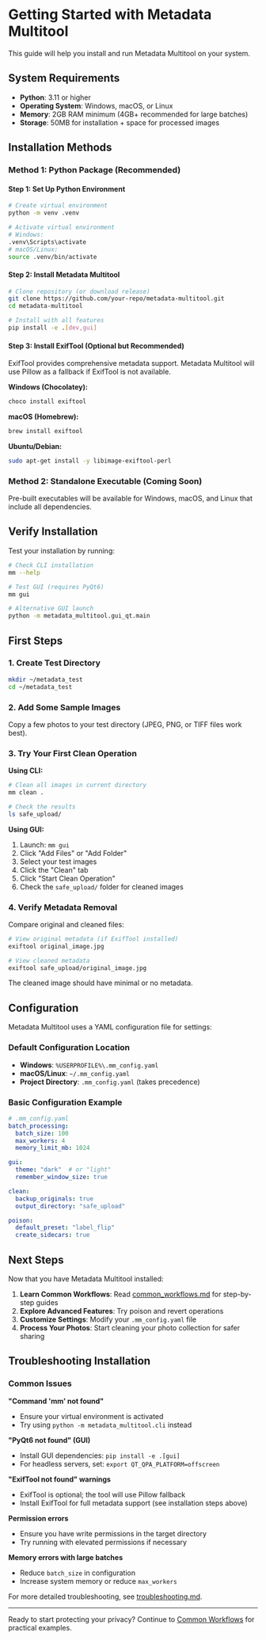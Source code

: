 # Getting Started with Metadata Multitool

This guide will help you install and run Metadata Multitool on your system.

## System Requirements

- **Python**: 3.11 or higher
- **Operating System**: Windows, macOS, or Linux
- **Memory**: 2GB RAM minimum (4GB+ recommended for large batches)
- **Storage**: 50MB for installation + space for processed images

## Installation Methods

### Method 1: Python Package (Recommended)

#### Step 1: Set Up Python Environment
```bash
# Create virtual environment
python -m venv .venv

# Activate virtual environment
# Windows:
.venv\Scripts\activate
# macOS/Linux:
source .venv/bin/activate
```

#### Step 2: Install Metadata Multitool
```bash
# Clone repository (or download release)
git clone https://github.com/your-repo/metadata-multitool.git
cd metadata-multitool

# Install with all features
pip install -e .[dev,gui]
```

#### Step 3: Install ExifTool (Optional but Recommended)
ExifTool provides comprehensive metadata support. Metadata Multitool will use Pillow as a fallback if ExifTool is not available.

**Windows (Chocolatey):**
```bash
choco install exiftool
```

**macOS (Homebrew):**
```bash
brew install exiftool
```

**Ubuntu/Debian:**
```bash
sudo apt-get install -y libimage-exiftool-perl
```

### Method 2: Standalone Executable (Coming Soon)
Pre-built executables will be available for Windows, macOS, and Linux that include all dependencies.

## Verify Installation

Test your installation by running:

```bash
# Check CLI installation
mm --help

# Test GUI (requires PyQt6)
mm gui

# Alternative GUI launch
python -m metadata_multitool.gui_qt.main
```

## First Steps

### 1. Create Test Directory
```bash
mkdir ~/metadata_test
cd ~/metadata_test
```

### 2. Add Some Sample Images
Copy a few photos to your test directory (JPEG, PNG, or TIFF files work best).

### 3. Try Your First Clean Operation

**Using CLI:**
```bash
# Clean all images in current directory
mm clean .

# Check the results
ls safe_upload/
```

**Using GUI:**
1. Launch: `mm gui`
2. Click "Add Files" or "Add Folder"
3. Select your test images
4. Click the "Clean" tab
5. Click "Start Clean Operation"
6. Check the `safe_upload/` folder for cleaned images

### 4. Verify Metadata Removal

Compare original and cleaned files:
```bash
# View original metadata (if ExifTool installed)
exiftool original_image.jpg

# View cleaned metadata
exiftool safe_upload/original_image.jpg
```

The cleaned image should have minimal or no metadata.

## Configuration

Metadata Multitool uses a YAML configuration file for settings:

### Default Configuration Location
- **Windows**: `%USERPROFILE%\.mm_config.yaml`
- **macOS/Linux**: `~/.mm_config.yaml`
- **Project Directory**: `.mm_config.yaml` (takes precedence)

### Basic Configuration Example
```yaml
# .mm_config.yaml
batch_processing:
  batch_size: 100
  max_workers: 4
  memory_limit_mb: 1024

gui:
  theme: "dark"  # or "light"
  remember_window_size: true

clean:
  backup_originals: true
  output_directory: "safe_upload"

poison:
  default_preset: "label_flip"
  create_sidecars: true
```

## Next Steps

Now that you have Metadata Multitool installed:

1. **Learn Common Workflows**: Read [common_workflows.md](common_workflows.md) for step-by-step guides
2. **Explore Advanced Features**: Try poison and revert operations
3. **Customize Settings**: Modify your `.mm_config.yaml` file
4. **Process Your Photos**: Start cleaning your photo collection for safer sharing

## Troubleshooting Installation

### Common Issues

**"Command 'mm' not found"**
- Ensure your virtual environment is activated
- Try using `python -m metadata_multitool.cli` instead

**"PyQt6 not found" (GUI)**
- Install GUI dependencies: `pip install -e .[gui]`
- For headless servers, set: `export QT_QPA_PLATFORM=offscreen`

**"ExifTool not found" warnings**
- ExifTool is optional; the tool will use Pillow fallback
- Install ExifTool for full metadata support (see installation steps above)

**Permission errors**
- Ensure you have write permissions in the target directory
- Try running with elevated permissions if necessary

**Memory errors with large batches**
- Reduce `batch_size` in configuration
- Increase system memory or reduce `max_workers`

For more detailed troubleshooting, see [troubleshooting.md](troubleshooting.md).

---

Ready to start protecting your privacy? Continue to [Common Workflows](common_workflows.md) for practical examples.